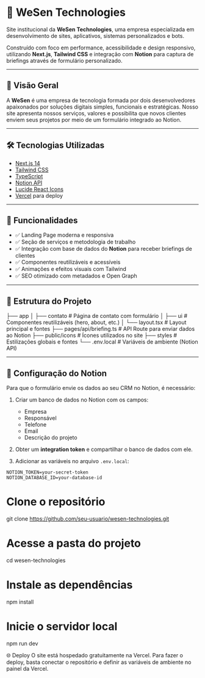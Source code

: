 # 🚀 WeSen Technologies

Site institucional da **WeSen Technologies**, uma empresa especializada em desenvolvimento de sites, aplicativos, sistemas personalizados e bots.

Construído com foco em performance, acessibilidade e design responsivo, utilizando **Next.js**, **Tailwind CSS** e integração com **Notion** para captura de briefings através de formulário personalizado.

---

## 📌 Visão Geral

A **WeSen** é uma empresa de tecnologia formada por dois desenvolvedores apaixonados por soluções digitais simples, funcionais e estratégicas. Nosso site apresenta nossos serviços, valores e possibilita que novos clientes enviem seus projetos por meio de um formulário integrado ao Notion.

---

## 🛠️ Tecnologias Utilizadas

- [Next.js 14](https://nextjs.org/)
- [Tailwind CSS](https://tailwindcss.com/)
- [TypeScript](https://www.typescriptlang.org/)
- [Notion API](https://developers.notion.com/)
- [Lucide React Icons](https://lucide.dev/)
- [Vercel](https://vercel.com/) para deploy

---

## 🧩 Funcionalidades

- ✅ Landing Page moderna e responsiva
- ✅ Seção de serviços e metodologia de trabalho
- ✅ Integração com base de dados do **Notion** para receber briefings de clientes
- ✅ Componentes reutilizáveis e acessíveis
- ✅ Animações e efeitos visuais com Tailwind
- ✅ SEO otimizado com metadados e Open Graph

---

## 📁 Estrutura do Projeto

├── app
│ ├── contato # Página de contato com formulário
│ ├── ui # Componentes reutilizáveis (hero, about, etc.)
│ └── layout.tsx # Layout principal e fontes
├── pages/api/briefing.ts # API Route para enviar dados ao Notion
├── public/icons # Ícones utilizados no site
├── styles # Estilizações globais e fontes
└── .env.local # Variáveis de ambiente (Notion API)


---

## 🔐 Configuração do Notion

Para que o formulário envie os dados ao seu CRM no Notion, é necessário:

1. Criar um banco de dados no Notion com os campos:
   - Empresa
   - Responsável
   - Telefone
   - Email
   - Descrição do projeto

2. Obter um **integration token** e compartilhar o banco de dados com ele.

3. Adicionar as variáveis no arquivo `.env.local`:

```env
NOTION_TOKEN=your-secret-token
NOTION_DATABASE_ID=your-database-id
````
# Clone o repositório
git clone https://github.com/seu-usuario/wesen-technologies.git

# Acesse a pasta do projeto
cd wesen-technologies

# Instale as dependências
npm install

# Inicie o servidor local
npm run dev

🌐 Deploy
O site está hospedado gratuitamente na Vercel. Para fazer o deploy, basta conectar o repositório e definir as variáveis de ambiente no painel da Vercel.
